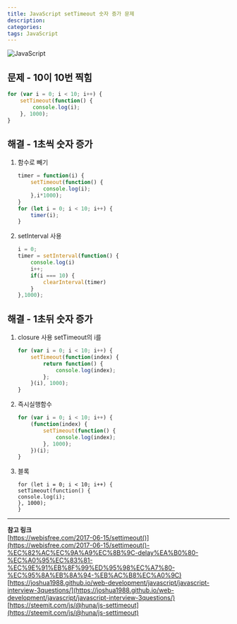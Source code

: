 ```yaml
---
title: JavaScript setTimeout 숫자 증가 문제
description: 
categories: 
tags: JavaScript
---
```


![JavaScript](https://tech-dig.jp/wp/wp-content/uploads/2018/05/javascript.jpg)


## 문제 - 10이 10번 찍힘
```javascript
for (var i = 0; i < 10; i++) {
	setTimeout(function() {
		console.log(i);
	}, 1000);
}
```

## 해결 - 1초씩 숫자 증가

1. 함수로 빼기
    ```javascript
    timer = function(i) {
        setTimeout(function() {
            console.log(i);
        },i*1000);
    }
    for (let i = 0; i < 10; i++) {
        timer(i);
    }
    ```

2. setInterval 사용
    ```javascript
    i = 0;
    timer = setInterval(function() {
        console.log(i)
        i++;
        if(i === 10) {
            clearInterval(timer)
        }
    },1000);
    ```

## 해결 - 1초뒤 숫자 증가

1. closure 사용
    setTimeout의  i를
    ```javascript
    for (var i = 0; i < 10; i++) {
        setTimeout(function(index) {
            return function() {
                console.log(index);
            };
        }(i), 1000);
    }
    ```

2. 즉시실행함수
    ```javascript
    for (var i = 0; i < 10; i++) {
        (function(index) {
            setTimeout(function() {
                console.log(index);
            }, 1000);
        })(i);
    }
    ```

3. 블록
    ```javscript
    for (let i = 0; i < 10; i++) {
    setTimeout(function() {
    console.log(i);
    }, 1000);
    }
    ```

---

**참고 링크**  
[https://webisfree.com/2017-06-15/settimeout()](https://webisfree.com/2017-06-15/settimeout()-%EC%82%AC%EC%9A%A9%EC%8B%9C-delay%EA%B0%80-%EC%A0%95%EC%83%81-%EC%9E%91%EB%8F%99%ED%95%98%EC%A7%80-%EC%95%8A%EB%8A%94-%EB%AC%B8%EC%A0%9C)  
[https://joshua1988.github.io/web-development/javascript/javascript-interview-3questions/](https://joshua1988.github.io/web-development/javascript/javascript-interview-3questions/)  
[https://steemit.com/js/@huna/js-settimeout](https://steemit.com/js/@huna/js-settimeout)  
